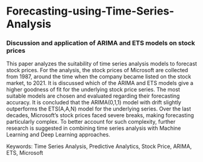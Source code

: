 # Forecasting-using-Time-Series-Analysis
### Discussion and application of ARIMA and ETS models on stock prices

This paper analyzes the suitability of time series analysis models to forecast stock prices. For the
analysis, the stock prices of Microsoft are collected from 1987, around the time when the company
became listed on the stock market, to 2021. It is discussed which of the ARIMA and ETS models give
a higher goodness of fit for the underlying stock price series. The most suitable models are chosen and
evaluated regarding their forecasting accuracy. It is concluded that the ARIMA(0,1,1) model with drift
slightly outperforms the ETS(A,A,N) model for the underlying series. Over the last decades, Microsoft’s
stock prices faced severe breaks, making forecasting particularly complex. To better account for such
complexity, further research is suggested in combining time series analysis with Machine Learning and
Deep Learning approaches.

Keywords: Time Series Analysis, Predictive Analytics, Stock Price, ARIMA, ETS, Microsoft
